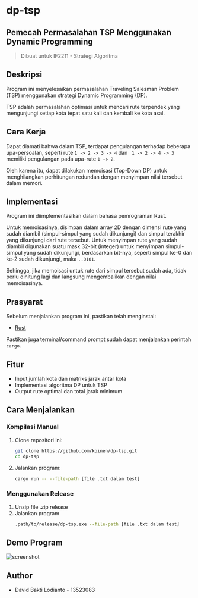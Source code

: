 # dp-tsp
## Pemecah Permasalahan TSP Menggunakan Dynamic Programming
> Dibuat untuk IF2211 - Strategi Algoritma

## Deskripsi

Program ini menyelesaikan permasalahan Traveling Salesman Problem (TSP) menggunakan strategi Dynamic Programming (DP). 

TSP adalah permasalahan optimasi untuk mencari rute terpendek yang mengunjungi setiap kota tepat satu kali dan kembali ke kota asal. 

## Cara Kerja

Dapat diamati bahwa dalam TSP, terdapat pengulangan terhadap beberapa upa-persoalan, seperti rute ` 1 -> 2 -> 3 -> 4 ` dan ` 1 -> 2 -> 4 -> 3` memiliki pengulangan pada upa-rute ` 1 -> 2 `.

Oleh karena itu, dapat dilakukan memoisasi (Top-Down DP) untuk menghilangkan perhitungan redundan dengan menyimpan nilai tersebut dalam memori.

## Implementasi

Program ini diimplementasikan dalam bahasa pemrograman Rust.

Untuk memoisasinya, disimpan dalam array 2D dengan dimensi rute yang sudah diambil (simpul-simpul yang sudah dikunjungi) dan simpul terakhir yang dikunjungi dari rute tersebut. Untuk menyimpan rute yang sudah diambil digunakan suatu mask 32-bit (integer) untuk menyimpan simpul-simpul yang sudah dikunjungi, berdasarkan bit-nya, seperti simpul ke-0 dan ke-2 sudah dikunjungi, maka ` ..0101 `.

Sehingga, jika memoisasi untuk rute dari simpul tersebut sudah ada, tidak perlu dihitung lagi dan langsung mengembalikan dengan nilai memoisasinya.

## Prasyarat

Sebelum menjalankan program ini, pastikan telah menginstal:

- [Rust](https://www.rust-lang.org/tools/install)

Pastikan juga terminal/command prompt sudah dapat menjalankan perintah `cargo`.

## Fitur

- Input jumlah kota dan matriks jarak antar kota
- Implementasi algoritma DP untuk TSP
- Output rute optimal dan total jarak minimum

## Cara Menjalankan

### Kompilasi Manual
1. Clone repositori ini:
    ```bash
    git clone https://github.com/koinen/dp-tsp.git
    cd dp-tsp
    ```
2. Jalankan program:
    ```bash
    cargo run -- --file-path [file .txt dalam test]
    ```

### Menggunakan Release 
1. Unzip file .zip release
2. Jalankan program
    ```bash
    .path/to/release/dp-tsp.exe --file-path [file .txt dalam test]
    ```
## Demo Program
![screenshot](https://github.com/koinen/dp-tsp/main/blob/img/screenshot.png)


## Author

- David Bakti Lodianto - 13523083